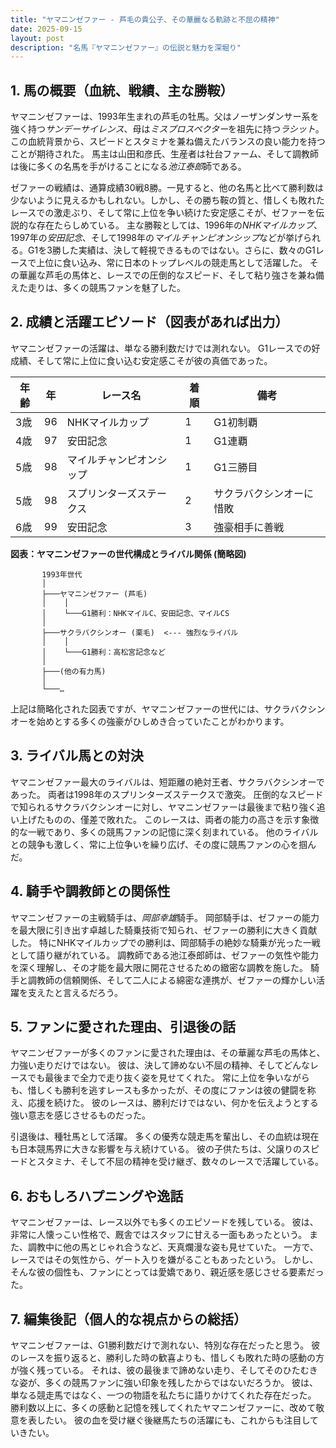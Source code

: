 ```yaml
---
title: "ヤマニンゼファー - 芦毛の貴公子、その華麗なる軌跡と不屈の精神"
date: 2025-09-15
layout: post
description: "名馬『ヤマニンゼファー』の伝説と魅力を深堀り"
---
```


## 1. 馬の概要（血統、戦績、主な勝鞍）

ヤマニンゼファーは、1993年生まれの芦毛の牡馬。父はノーザンダンサー系を強く持つ*サンデーサイレンス*、母は*ミスプロスペクター*を祖先に持つ*ラシット*。この血統背景から、スピードとスタミナを兼ね備えたバランスの良い能力を持つことが期待された。  馬主は山田和彦氏、生産者は社台ファーム、そして調教師は後に多くの名馬を手がけることになる*池江泰郎*師である。

ゼファーの戦績は、通算成績30戦8勝。一見すると、他の名馬と比べて勝利数は少ないように見えるかもしれない。しかし、その勝ち鞍の質と、惜しくも敗れたレースでの激走ぶり、そして常に上位を争い続けた安定感こそが、ゼファーを伝説的な存在たらしめている。  主な勝鞍としては、1996年の*NHKマイルカップ*、1997年の*安田記念*、そして1998年の*マイルチャンピオンシップ*などが挙げられる。G1を3勝した実績は、決して軽視できるものではない。さらに、数々のG1レースで上位に食い込み、常に日本のトップレベルの競走馬として活躍した。  その華麗な芦毛の馬体と、レースでの圧倒的なスピード、そして粘り強さを兼ね備えた走りは、多くの競馬ファンを魅了した。


## 2. 成績と活躍エピソード（図表があれば出力）

ヤマニンゼファーの活躍は、単なる勝利数だけでは測れない。  G1レースでの好成績、そして常に上位に食い込む安定感こそが彼の真価であった。

| 年齢 | 年 | レース名                 | 着順 | 備考                                    |
|------|---|--------------------------|-----|-----------------------------------------|
| 3歳   | 96 | NHKマイルカップ           | 1   | G1初制覇                                |
| 4歳   | 97 | 安田記念                 | 1   | G1連覇                                |
| 5歳   | 98 | マイルチャンピオンシップ   | 1   | G1三勝目                                |
| 5歳   | 98 | スプリンターズステークス | 2   | サクラバクシンオーに惜敗                 |
| 6歳   | 99 | 安田記念                 | 3   | 強豪相手に善戦                           |


**図表：ヤマニンゼファーの世代構成とライバル関係 (簡略図)**

```
       1993年世代
       │
       ├───ヤマニンゼファー (芦毛)
       │    │
       │    └───G1勝利：NHKマイルC、安田記念、マイルCS
       │
       ├───サクラバクシンオー (栗毛)  <--- 強烈なライバル
       │    │
       │    └───G1勝利：高松宮記念など
       │
       ├───(他の有力馬)
       │
       └───…
```

上記は簡略化された図表ですが、ヤマニンゼファーの世代には、サクラバクシンオーを始めとする多くの強豪がひしめき合っていたことがわかります。


## 3. ライバル馬との対決

ヤマニンゼファー最大のライバルは、短距離の絶対王者、サクラバクシンオーであった。  両者は1998年のスプリンターズステークスで激突。  圧倒的なスピードで知られるサクラバクシンオーに対し、ヤマニンゼファーは最後まで粘り強く追い上げたものの、僅差で敗れた。 このレースは、両者の能力の高さを示す象徴的な一戦であり、多くの競馬ファンの記憶に深く刻まれている。  他のライバルとの競争も激しく、常に上位争いを繰り広げ、その度に競馬ファンの心を掴んだ。


## 4. 騎手や調教師との関係性

ヤマニンゼファーの主戦騎手は、*岡部幸雄*騎手。  岡部騎手は、ゼファーの能力を最大限に引き出す卓越した騎乗技術で知られ、ゼファーの勝利に大きく貢献した。  特にNHKマイルカップでの勝利は、岡部騎手の絶妙な騎乗が光った一戦として語り継がれている。  調教師である池江泰郎師は、ゼファーの気性や能力を深く理解し、その才能を最大限に開花させるための緻密な調教を施した。  騎手と調教師の信頼関係、そして二人による綿密な連携が、ゼファーの輝かしい活躍を支えたと言えるだろう。


## 5. ファンに愛された理由、引退後の話

ヤマニンゼファーが多くのファンに愛された理由は、その華麗な芦毛の馬体と、力強い走りだけではない。  彼は、決して諦めない不屈の精神、そしてどんなレースでも最後まで全力で走り抜く姿を見せてくれた。  常に上位を争いながらも、惜しくも勝利を逃すレースも多かったが、その度にファンは彼の健闘を称え、応援を続けた。  彼のレースは、勝利だけではない、何かを伝えようとする強い意志を感じさせるものだった。

引退後は、種牡馬として活躍。  多くの優秀な競走馬を輩出し、その血統は現在も日本競馬界に大きな影響を与え続けている。  彼の子供たちは、父譲りのスピードとスタミナ、そして不屈の精神を受け継ぎ、数々のレースで活躍している。


## 6. おもしろハプニングや逸話

ヤマニンゼファーは、レース以外でも多くのエピソードを残している。  彼は、非常に人懐っこい性格で、厩舎ではスタッフに甘える一面もあったという。  また、調教中に他の馬とじゃれ合うなど、天真爛漫な姿も見せていた。  一方で、レースではその気性から、ゲート入りを嫌がることもあったという。  しかし、そんな彼の個性も、ファンにとっては愛嬌であり、親近感を感じさせる要素だった。


## 7. 編集後記（個人的な視点からの総括）

ヤマニンゼファーは、G1勝利数だけで測れない、特別な存在だったと思う。  彼のレースを振り返ると、勝利した時の歓喜よりも、惜しくも敗れた時の感動の方が強く残っている。  それは、彼の最後まで諦めない走り、そしてそのひたむきな姿が、多くの競馬ファンに強い印象を残したからではないだろうか。  彼は、単なる競走馬ではなく、一つの物語を私たちに語りかけてくれた存在だった。  勝利数以上に、多くの感動と記憶を残してくれたヤマニンゼファーに、改めて敬意を表したい。  彼の血を受け継ぐ後継馬たちの活躍にも、これからも注目していきたい。
